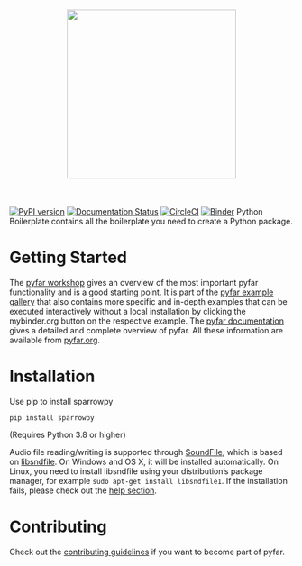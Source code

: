 <h1 align="center">
<img src="https://github.com/pyfar/gallery/raw/main/docs/resources/logos/pyfar_logos_fixed_size_sparrowpy.png" width="300">
</h1><br>



[![PyPI version](https://badge.fury.io/py/sparrowpy.svg)](https://badge.fury.io/py/sparrowpy)
[![Documentation Status](https://readthedocs.org/projects/sparrowpy/badge/?version=latest)](https://sparrowpy.readthedocs.io/en/latest/?badge=latest)
[![CircleCI](https://circleci.com/gh/ahms5/sparrowpy.svg?style=shield)](https://circleci.com/gh/ahms5/sparrowpy)
[![Binder](https://mybinder.org/badge_logo.svg)](https://mybinder.org/v2/gh/pyfar/gallery/main?labpath=docs/gallery/interactive/pyfar_introduction.ipynb)
Python Boilerplate contains all the boilerplate you need to create a Python package.

Getting Started
===============

The [pyfar workshop](https://mybinder.org/v2/gh/pyfar/gallery/main?labpath=docs/gallery/interactive/pyfar_introduction.ipynb)
gives an overview of the most important pyfar functionality and is a good
starting point. It is part of the [pyfar example gallery](https://pyfar-gallery.readthedocs.io/en/latest/examples_gallery.html)
that also contains more specific and in-depth
examples that can be executed interactively without a local installation by
clicking the mybinder.org button on the respective example. The
[pyfar documentation](https://pyfar.readthedocs.io) gives a detailed and complete overview of pyfar. All
these information are available from [pyfar.org](https://pyfar.org).

Installation
============

Use pip to install sparrowpy

    pip install sparrowpy

(Requires Python 3.8 or higher)

Audio file reading/writing is supported through [SoundFile](https://python-soundfile.readthedocs.io), which is based on
[libsndfile](http://www.mega-nerd.com/libsndfile/). On Windows and OS X, it will be installed automatically.
On Linux, you need to install libsndfile using your distribution’s package manager, for example ``sudo apt-get install libsndfile1``.
If the installation fails, please check out the [help section](https://pyfar-gallery.readthedocs.io/en/latest/help).

Contributing
============

Check out the [contributing guidelines](https://pyfar.readthedocs.io/en/stable/contributing.html) if you want to become part of pyfar.
